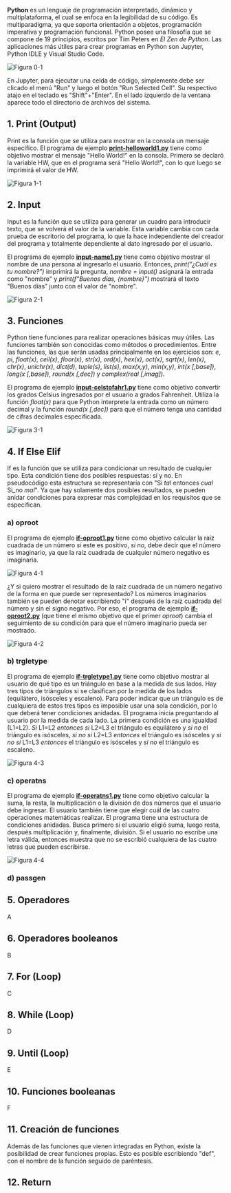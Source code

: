 **Python** es un lenguaje de programación interpretado, dinámico y multiplataforma, el cual se enfoca en la legibilidad de su código. Es multiparadigma, ya que soporta orientación a objetos, programación imperativa y programación funcional. Python posee una filosofía que se compone de 19 principios, escritos por Tim Peters en _El Zen de Python_. Las aplicaciones más útiles para crear programas en Python son Jupyter, Python IDLE y Visual Studio Code.

![Figura 0-1](images/0-1.png?raw=true)

En Jupyter, para ejecutar una celda de código, simplemente debe ser clicado el menú "Run" y luego el botón "Run Selected Cell". Su respectivo atajo en el teclado es "Shift"+"Enter". En el lado izquierdo de la ventana aparece todo el directorio de archivos del sistema.

## 1. Print (Output)
Print es la función que se utiliza para mostrar en la consola un mensaje específico. El programa de ejemplo **[print-helloworld1.py](print-helloworld1.py)** tiene como objetivo mostrar el mensaje "Hello World!" en la consola. Primero se declaró la variable HW, que en el programa será "Hello World!", con lo que luego se imprimirá el valor de HW.

![Figura 1-1](images/1-2.png?raw=true)

## 2. Input
Input es la función que se utiliza para generar un cuadro para introducir texto, que se volverá el valor de la variable. Esta variable cambia con cada prueba de escritorio del programa, lo que la hace independiente del creador del programa y totalmente dependiente al dato ingresado por el usuario.

El programa de ejemplo **[input-name1.py](input-name1.py)** tiene como objetivo mostrar el nombre de una persona al ingresarlo el usuario. Entonces, _print("¿Cuál es tu nombre?")_ imprimirá la pregunta, _nombre = input()_ asignará la entrada como "nombre" y _print(f"Buenos días, {nombre}")_ mostrará el texto "Buenos días" junto con el valor de "nombre".

![Figura 2-1](images/2-2.png?raw=true)

## 3. Funciones
Python tiene funciones para realizar operaciones básicas muy útiles. Las funciones también son conocidas como métodos o procedimientos. Entre las funciones, las que serán usadas principalmente en los ejercicios son: _e_, _pi_, _float(x)_, _ceil(x)_, _floor(x)_, _str(x)_, _ord(x)_, _hex(x)_, _oct(x)_, _sqrt(x)_, _len(x)_, _chr(x)_, _unichr(x)_, _dict(d)_, _tuple(s)_, _list(s)_, _max(x,y)_, _min(x,y)_, _int(x [,base])_, _long(x [,base])_, _round(x [,dec])_ y _complex(real [,imag])_.

El programa de ejemplo **[input-celstofahr1.py](input-celstofahr1.py)** tiene como objetivo convertir los grados Celsius ingresados por el usuario a grados Fahrenheit. Utiliza la función _float(x)_ para que Python interprete la entrada como un número decimal y la función _round(x [,dec])_ para que el número tenga una cantidad de cifras decimales especificada.

![Figura 3-1](images/3-2.png?raw=true)

## 4. If Else Elif
If es la función que se utiliza para condicionar un resultado de cualquier tipo. Esta condición tiene dos posibles respuestas: sí y no. En pseudocódigo esta estructura se representaría con "Si _tal_ entonces _cual_ Si_no _mal_". Ya que hay solamente dos posibles resultados, se pueden anidar condiciones para expresar más complejidad en los requisitos que se especifican.

### a) oproot

El programa de ejemplo **[if-oproot1.py](if-oproot1.py)** tiene como objetivo calcular la raíz cuadrada de un número _si_ este es positivo, _si no_, debe decir que el número es imaginario, ya que la raíz cuadrada de cualquier número negativo es imaginaria.

![Figura 4-1](images/4-1.png?raw=true)

¿Y si quiero mostrar el resultado de la raíz cuadrada de un número negativo de la forma en que puede ser representado? Los números imaginarios también se pueden denotar escribiendo "i" después de la raíz cuadrada del número y sin el signo negativo. Por eso, el programa de ejemplo **[if-oproot2.py](if-oproot2.py)** (que tiene el mismo objetivo que el primer _oproot_) cambia el seguimiento de su condición para que el número imaginario pueda ser mostrado.

![Figura 4-2](images/4-2.png?raw=true)

### b) trgletype

El programa de ejemplo **[if-trgletype1.py](if-trgletype1.py)** tiene como objetivo mostrar al usuario de qué tipo es un triángulo en base a la medida de sus lados. Hay tres tipos de triángulos si se clasifican por la medida de los lados (equilátero, isósceles y escaleno). Para poder indicar que un triángulo es de cualquiera de estos tres tipos es imposible usar una sola condición, por lo que deberá tener condiciones anidadas. El programa inicia preguntando al usuario por la medida de cada lado. La primera condición es una igualdad (L1=L2). _Si_ L1=L2 _entonces_ _si_ L2=L3 el triángulo es equilátero y _si no_ el triángulo es isósceles, _si no_ _si_ L2=L3 _entonces_ el triángulo es isósceles y _si no_ _si_ L1=L3 _entonces_ el triángulo es isósceles y _si no_ el triángulo es escaleno.

![Figura 4-3](images/4-3.png?raw=true)

### c) operatns

El programa de ejemplo **[if-operatns1.py](if-operatns1.py)** tiene como objetivo calcular la suma, la resta, la multiplicación o la división de dos números que el usuario debe ingresar. El usuario también tiene que elegir cuál de las cuatro operaciones matemáticas realizar. El programa tiene una estructura de condiciones anidadas. Busca primero si el usuario eligió suma, luego resta, después multiplicación y, finalmente, división. Si el usuario no escribe una letra válida, entonces muestra que no se escribió cualquiera de las cuatro letras que pueden escribirse.

![Figura 4-4](images/4-4.png?raw=true)

### d) passgen

## 5. Operadores
A

## 6. Operadores booleanos
B

## 7. For (Loop)
C

## 8. While (Loop)
D

## 9. Until (Loop)
E

## 10. Funciones booleanas
F

## 11. Creación de funciones
Además de las funciones que vienen integradas en Python, existe la posibilidad de crear funciones propias. Esto es posible escribiendo "def", con el nombre de la función seguido de paréntesis.

## 12. Return
